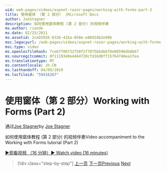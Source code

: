```yaml
---
uid: web-pages/videos/aspnet-razor-pages/working-with-forms-part-2
title: 使用窗体 （第 2 部分） |Microsoft Docs
author: JoeStagner
description: 如何使用窗体教程 (第 2 部分) 的视频伴奏
ms.author: riande
ms.date: 02/25/2011
ms.assetid: 2ceb5926-8326-41ba-858e-e86924b2e99b
msc.legacyurl: /web-pages/videos/aspnet-razor-pages/working-with-forms-part-2
msc.type: video
ms.openlocfilehash: 7ce67f06f32f50f2f7075bb4bbf0e00596db0b67
ms.sourcegitcommit: 0f1119340e4464720cfd16d0ff15764746ea1fea
ms.translationtype: MT
ms.contentlocale: zh-CN
ms.lasthandoff: 04/09/2019
ms.locfileid: "59416267"
---
```

# <a name="working-with-forms-part-2"></a><span data-ttu-id="27b14-103">使用窗体（第 2 部分）</span><span class="sxs-lookup"><span data-stu-id="27b14-103">Working with Forms (Part 2)</span></span>

<span data-ttu-id="27b14-104">通过[Joe Stagner](https://github.com/JoeStagner)</span><span class="sxs-lookup"><span data-stu-id="27b14-104">by [Joe Stagner](https://github.com/JoeStagner)</span></span>

<span data-ttu-id="27b14-105">如何使用窗体教程 (第 2 部分) 的视频伴奏</span><span class="sxs-lookup"><span data-stu-id="27b14-105">Video accompaniment to the Working with Forms tutorial (Part 2)</span></span>

[<span data-ttu-id="27b14-106">&#9654;观看视频 （16 分钟）</span><span class="sxs-lookup"><span data-stu-id="27b14-106">&#9654; Watch video (16 minutes)</span></span>](https://channel9.msdn.com/Blogs/ASP-NET-Site-Videos/working-with-forms-part-2)

> [!div class="step-by-step"]
> <span data-ttu-id="27b14-107">[上一页](working-with-forms-part-1.md)
> [下一页](working-with-data-part-1.md)</span><span class="sxs-lookup"><span data-stu-id="27b14-107">[Previous](working-with-forms-part-1.md)
[Next](working-with-data-part-1.md)</span></span>
